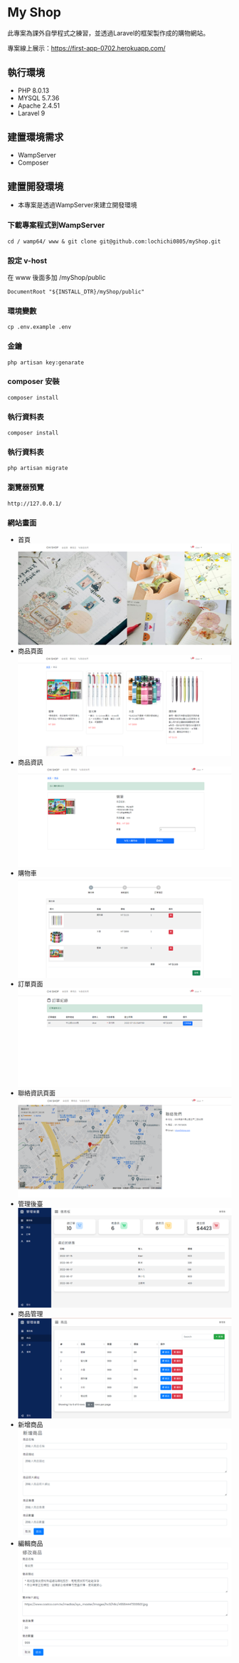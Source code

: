 # My Shop
此專案為課外自學程式之練習，並透過Laravel的框架製作成的購物網站。

專案線上展示：https://first-app-0702.herokuapp.com/

## 執行環境
- PHP 8.0.13
- MYSQL 5.7.36
- Apache 2.4.51
- Laravel 9
## 建置環境需求
- WampServer
- Composer
## 建置開發環境
- 本專案是透過WampServer來建立開發環境

### 下載專案程式到WampServer
```
cd / wamp64/ www & git clone git@github.com:lochichi0805/myShop.git
```
### 設定 v-host
在 www 後面多加 /myShop/public
```
DocumentRoot "${INSTALL_DTR}/myShop/public"
```
### 環境變數
```
cp .env.example .env
```
### 金鑰
```
php artisan key:genarate
```
### composer 安裝
```
composer install
```
### 執行資料表
```
composer install
```
### 執行資料表
```
php artisan migrate
```
### 瀏覽器預覽
```
http://127.0.0.1/
```
### 網站畫面
- 首頁
![home](/image/home.png)
- 商品頁面
![product](/image/product.png)
- 商品資訊
![productdetail](/image/productdetail.png)
- 購物車
![cart](/image/cart.png)
- 訂單頁面
![order](/image/order.png)
- 聯絡資訊頁面
![contract](/image/contract.png)
- 管理後臺
![admin](/image/admin.png)
- 商品管理
![productlist](/image/productlist.png)
- 新增商品
![create](/image/create.png)
- 編輯商品
![edit](/image/edit.png)